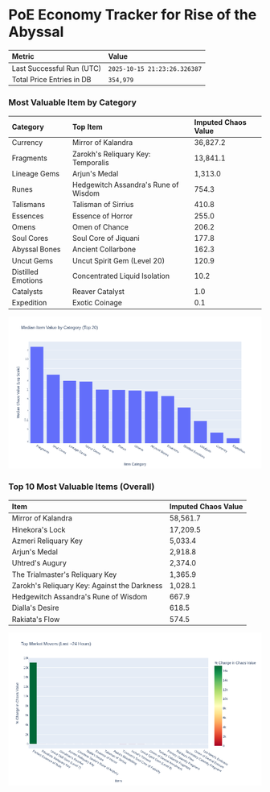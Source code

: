 # PoE Economy Tracker for Rise of the Abyssal

<!-- START_MAINTENANCE -->
| Metric | Value |
|:---|:---|
| Last Successful Run (UTC) | `2025-10-15 21:23:26.326387` |
| Total Price Entries in DB | `354,979` |

<!-- END_MAINTENANCE -->

<!-- START_DATAFRAME_DEBUG -->
<!-- END_DATAFRAME_DEBUG -->

<!-- START_CATEGORY_ANALYSIS -->
### Most Valuable Item by Category
| Category | Top Item | Imputed Chaos Value |
| :--- | :--- | :--- |
| Currency | Mirror of Kalandra | 36,827.2 |
| Fragments | Zarokh's Reliquary Key: Temporalis | 13,841.1 |
| Lineage Gems | Arjun's Medal | 1,313.0 |
| Runes | Hedgewitch Assandra's Rune of Wisdom | 754.3 |
| Talismans | Talisman of Sirrius | 410.8 |
| Essences | Essence of Horror | 255.0 |
| Omens | Omen of Chance | 206.2 |
| Soul Cores | Soul Core of Jiquani | 177.8 |
| Abyssal Bones | Ancient Collarbone | 162.3 |
| Uncut Gems | Uncut Spirit Gem (Level 20) | 120.9 |
| Distilled Emotions | Concentrated Liquid Isolation | 10.2 |
| Catalysts | Reaver Catalyst | 1.0 |
| Expedition | Exotic Coinage | 0.1 |


![Category Analysis Chart](charts/category_analysis.png)
<!-- END_ANALYSIS -->

<!-- START_ANALYSIS -->
### Top 10 Most Valuable Items (Overall)
| Item | Imputed Chaos Value |
| :--- | :--- |
| Mirror of Kalandra | 58,561.7 |
| Hinekora's Lock | 17,209.5 |
| Azmeri Reliquary Key | 5,033.4 |
| Arjun's Medal | 2,918.8 |
| Uhtred's Augury | 2,374.0 |
| The Trialmaster's Reliquary Key | 1,365.9 |
| Zarokh's Reliquary Key: Against the Darkness | 1,028.1 |
| Hedgewitch Assandra's Rune of Wisdom | 667.9 |
| Dialla's Desire | 618.5 |
| Rakiata's Flow | 574.5 |


![Market Movers Chart](charts/market_movers.png)
<!-- END_ANALYSIS -->
